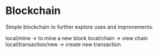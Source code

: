 # Blockchain

Simple blockchain to further explore uses and improvements.

local/mine -> to mine a new block 
local/chain -> view chain 
local/transaction/new -> create new transaction 
